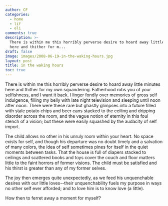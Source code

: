 ```yaml
---
author: CF
categories:
  - home
  - lïf
  - eli
comments: true
description: >-
  There is within me this horribly perverse desire to hoard away little minutes
  here and thither for m...
draft: false
image: images/2008-06-19-in-the-waking-hours.jpg
layout: post
title: in the waking hours
toc: true
---
```

    
There is within me this horribly perverse desire to hoard away little minutes here and thither for my own squandering. Fatherhood robs you of your selfishness, and I want it back. I linger fondly over memories of gross self indulgence, filling my belly with late night television and sleeping until noon after noon. There were these rare but ghastly glimpses into a future filled with stale potato chips and beer cans stacked to the ceiling and dripping disorder across the room, and the vague notion of eternity in this foul stench of a vision; but these were easily squashed by the audacity of self import.    
    
The child allows no other in his unruly room within your heart. No space exists for self, and though his departure was no doubt timely and a salvation of many colors, the idea of self sometimes pines for itself in the quiet moments between tasks. That the house is full of diapers stacked to ceilings and scattered books and toys cover the couch and floor matters little to the faint horrors of former visions. The child must be satisfied and his thirst is greater than any of my former selves.    
    
The joy then emerges quite unexpectedly, as we feed his unquenchable desires with our little loves--their unquenchability fuels my purpose in ways no other self ever afforded; and to love him is to know love (a little).    
    
How then to ferret away a moment for myself?    
